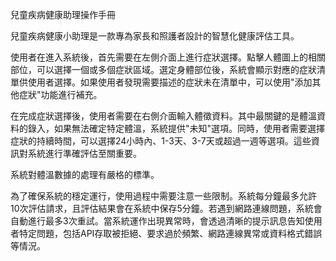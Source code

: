 兒童疾病健康助理操作手冊

兒童疾病健康小助理是一款專為家長和照護者設計的智慧化健康評估工具。

使用者在進入系統後，首先需要在左側介面上進行症狀選擇。點擊人體圖上的相關部位，可以選擇一個或多個症狀區域。選定身體部位後，系統會顯示對應的症狀清單供使用者選擇。如果使用者發現需要描述的症狀未在清單中，可以使用"添加其他症狀"功能進行補充。

在完成症狀選擇後，使用者需要在右側介面輸入體徵資料。其中最關鍵的是體溫資料的錄入，如果無法確定特定體溫，系統提供"未知"選項。同時，使用者需要選擇症狀的持續時間，可以選擇24小時內、1-3天、3-7天或超過一週等選項。這些資訊對系統進行準確評估至關重要。

系統對體溫數據的處理有嚴格的標準。

為了確保系統的穩定運行，使用過程中需要注意一些限制。系統每分鐘最多允許10次評估請求，且評估結果會在系統中保存5分鐘。若遇到網路連線問題，系統會自動進行最多3次重試。當系統運作出現異常時，會透過清晰的提示訊息告知使用者特定問題，包括API存取被拒絕、要求過於頻繁、網路連線異常或資料格式錯誤等情況。

